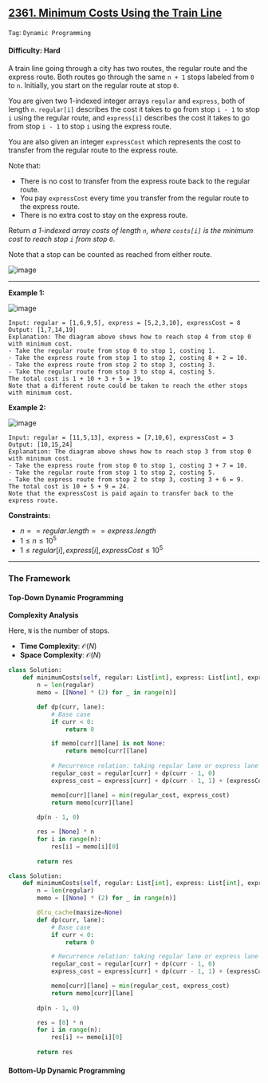 ## [2361. Minimum Costs Using the Train Line](https://leetcode.com/problems/minimum-costs-using-the-train-line/)

```Tag```: ```Dynamic Programming```

#### Difficulty: Hard

A train line going through a city has two routes, the regular route and the express route. Both routes go through the same ```n + 1``` stops labeled from ```0``` to ```n```. Initially, you start on the regular route at stop ```0```.

You are given two 1-indexed integer arrays ```regular``` and ```express```, both of length ```n```. ```regular[i]``` describes the cost it takes to go from stop ```i - 1``` to stop ```i``` using the regular route, and ```express[i]``` describes the cost it takes to go from stop ```i - 1``` to stop ```i``` using the express route.

You are also given an integer ```expressCost``` which represents the cost to transfer from the regular route to the express route.

Note that:

- There is no cost to transfer from the express route back to the regular route.
- You pay ```expressCost``` every time you transfer from the regular route to the express route.
- There is no extra cost to stay on the express route.

Return _a 1-indexed array costs of length ```n```, where ```costs[i]``` is the minimum cost to reach stop ```i``` from stop ```0```_.

Note that a stop can be counted as reached from either route.

![image](https://github.com/quananhle/Python/assets/35042430/b26412c5-0cbd-41d6-b82a-238faa27d5a9)

---

__Example 1:__

![image](https://assets.leetcode.com/uploads/2022/07/25/ex1drawio.png)
```
Input: regular = [1,6,9,5], express = [5,2,3,10], expressCost = 8
Output: [1,7,14,19]
Explanation: The diagram above shows how to reach stop 4 from stop 0 with minimum cost.
- Take the regular route from stop 0 to stop 1, costing 1.
- Take the express route from stop 1 to stop 2, costing 8 + 2 = 10.
- Take the express route from stop 2 to stop 3, costing 3.
- Take the regular route from stop 3 to stop 4, costing 5.
The total cost is 1 + 10 + 3 + 5 = 19.
Note that a different route could be taken to reach the other stops with minimum cost.
```

__Example 2:__

![image](https://assets.leetcode.com/uploads/2022/07/25/ex2drawio.png)
```
Input: regular = [11,5,13], express = [7,10,6], expressCost = 3
Output: [10,15,24]
Explanation: The diagram above shows how to reach stop 3 from stop 0 with minimum cost.
- Take the express route from stop 0 to stop 1, costing 3 + 7 = 10.
- Take the regular route from stop 1 to stop 2, costing 5.
- Take the express route from stop 2 to stop 3, costing 3 + 6 = 9.
The total cost is 10 + 5 + 9 = 24.
Note that the expressCost is paid again to transfer back to the express route.
```

__Constraints:__

- $n == regular.length == express.length$
- $1 \le n \le 10^{5}$
- $1 \le regular[i], express[i], expressCost \le 10^{5}$

---

### The Framework

#### Top-Down Dynamic Programming

__Complexity Analysis__

Here, ```N``` is the number of stops.

- __Time Complexity__: $\mathcal{O}(N)$
- __Space Complexity__: $\mathcal{O}(N)$

```Python
class Solution:
    def minimumCosts(self, regular: List[int], express: List[int], expressCost: int) -> List[int]:
        n = len(regular)
        memo = [[None] * (2) for _ in range(n)]

        def dp(curr, lane):
            # Base case
            if curr < 0:
                return 0

            if memo[curr][lane] is not None:
                return memo[curr][lane]
            
            # Recurrence relation: taking regular lane or express lane yield lower cost?
            regular_cost = regular[curr] + dp(curr - 1, 0)
            express_cost = express[curr] + dp(curr - 1, 1) + (expressCost if lane == 0 else 0)

            memo[curr][lane] = min(regular_cost, express_cost)
            return memo[curr][lane]
        
        dp(n - 1, 0)

        res = [None] * n
        for i in range(n):
            res[i] = memo[i][0]
        
        return res
```

```Python
class Solution:
    def minimumCosts(self, regular: List[int], express: List[int], expressCost: int) -> List[int]:
        n = len(regular)
        memo = [[None] * (2) for _ in range(n)]

        @lru_cache(maxsize=None)
        def dp(curr, lane):
            # Base case
            if curr < 0:
                return 0

            # Recurrence relation: taking regular lane or express lane yield lower cost?
            regular_cost = regular[curr] + dp(curr - 1, 0)
            express_cost = express[curr] + dp(curr - 1, 1) + (expressCost if lane == 0 else 0)

            memo[curr][lane] = min(regular_cost, express_cost)
            return memo[curr][lane]
        
        dp(n - 1, 0)

        res = [0] * n
        for i in range(n):
            res[i] += memo[i][0]
        
        return res
```

#### Bottom-Up Dynamic Programming

```Python

```
